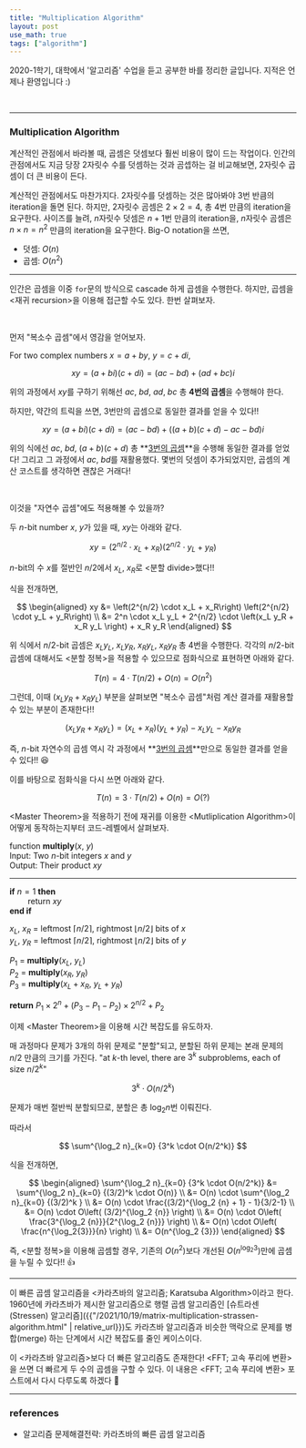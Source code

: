 ```yaml
---
title: "Multiplication Algorithm"
layout: post
use_math: true
tags: ["algorithm"]
---
```



2020-1학기, 대학에서 '알고리즘' 수업을 듣고 공부한 바를 정리한 글입니다. 지적은 언제나 환영입니다 :)

<br/>
<hr/>

### Multiplication Algorithm

계산적인 관점에서 바라볼 때, 곱셈은 덧셈보다 훨씬 비용이 많이 드는 작업이다. 인간의 관점에서도 지금 당장 $2$자릿수 수를 덧셈하는 것과 곰셉하는 걸 비교해보면, $2$자릿수 곱셈이 더 큰 비용이 든다.

계산적인 관점에서도 마찬가지다. $2$자릿수를 덧셈하는 것은 많아봐야 $3$번 반큼의 iteration을 돌면 된다. 하지만, $2$자릿수 곰셈은 $2 \times 2=4$, 총 4번 만큼의 iteration을 요구한다. 사이즈를 늘려, $n$자릿수 덧셈은 $n+1$번 만큼의 iteration을, $n$자릿수 곰셈은 $n \times n=n^2$ 만큼의 iteration을 요구한다. Big-O notation을 쓰면,

- 덧셈: $O(n)$
- 곱셈: $O(n^2)$

<hr/>

인간은 곱셈을 이중 `for`문의 방식으로 cascade 하게 곱셈을 수행한다. 하지만, 곱셈을 \<재귀 recursion\>을 이용해 접근할 수도 있다. 한번 살펴보자.

<br/>

먼저 "복소수 곱셈"에서 영감을 얻어보자.

For two complex numbers $x=a+by$, $y=c+di$,

$$
xy = (a+bi)(c+di) = (ac - bd) + (ad + bc)i
$$

위의 과정에서 $xy$를 구하기 위해선 $ac$, $bd$, $ad$, $bc$ 총 **4번의 곱셈**을 수행해야 한다.

하지만, 약간의 트릭을 쓰면, 3번만의 곱셈으로 동일한 결과를 얻을 수 있다!!

$$
xy = (a+bi)(c+di) = (ac-bd) + \left( (a+b)(c+d) - ac - bd \right) i
$$

위의 식에선 $ac$, $bd$, $(a+b)(c+d)$ 총 **<u>3번의 곱셈</u>**을 수행해 동일한 결과를 얻었다! 그리고 그 과정에서 $ac$, $bd$를 재활용했다. 몇번의 덧셈이 추가되었지만, 곱셈의 계산 코스트를 생각하면 괜찮은 거래다!

<br/>

이것을 "자연수 곱셈"에도 적용해볼 수 있을까?

두 $n$-bit number $x$, $y$가 있을 때, $xy$는 아래와 같다.

$$
xy = \left(2^{n/2} \cdot x_L + x_R\right) \left(2^{n/2} \cdot y_L + y_R\right)
$$

$n$-bit의 수 $x$를 절반인 $n/2$에서 $x_L$, $x_R$로 \<분할 divide\>했다!!

식을 전개하면,

$$
\begin{aligned}
xy &= \left(2^{n/2} \cdot x_L + x_R\right) \left(2^{n/2} \cdot y_L + y_R\right) \\
&= 2^n \cdot x_L y_L + 2^{n/2} \cdot \left(x_L y_R + x_R y_L \right) + x_R y_R
\end{aligned}
$$

위 식에서 $n/2$-bit 곱셈은 $x_L y_L$, $x_L y_R$, $x_R y_L$, $x_R y_R$ 총 4번을 수행한다. 각각의 $n/2$-bit 곱셈에 대해서도 \<분할 정복\>을 적용할 수 있으므로 점화식으로 표현하면 아래와 같다.

$$
T(n) = 4 \cdot T(n/2) + O(n) = O(n^2)
$$

그런데, 이때 $\left(x_L y_R + x_R y_L \right)$ 부분을 살펴보면 "복소수 곱셈"처럼 계산 결과를 재활용할 수 있는 부분이 존재한다!!

$$
\left(x_L y_R + x_R y_L \right) = (x_L + x_R)(y_L + y_R) - x_L y_L - x_R y_R
$$

즉, $n$-bit 자연수의 곱셈 역시 각 과정에서 **<u>3번의 곱셈</u>**만으로 동일한 결과를 얻을 수 있다!! 😆

이를 바탕으로 점화식을 다시 쓰면 아래와 같다.

$$
T(n) = 3 \cdot T(n/2) + O(n) = O(?)
$$

\<Master Theorem\>을 적용하기 전에 재귀를 이용한 \<Mutliplication Algorithm\>이 어떻게 동작하는지부터 코드-레벨에서 살펴보자.

<div class="math-statement" markdown="1">

function **multiply**($x$, $y$)<br/>
Input: Two $n$-bit integers $x$ and $y$<br/>
Output: Their product $xy$

<hr/>

**if** $n=1$ **then**<br/>
&emsp;&emsp; return $xy$<br/>
**end if**

$x_L$, $x_R$ = leftmost $\lceil n/2 \rceil$, rightmost $\lfloor n/2 \rfloor$ bits of $x$<br/>
$y_L$, $y_R$ = leftmost $\lceil n/2 \rceil$, rightmost $\lfloor n/2 \rfloor$ bits of $y$<br/>

$P_1$ = **multiply**($x_L$, $y_L$)<br/>
$P_2$ = **multiply**($x_R$, $y_R$)<br/>
$P_3$ = **multiply**($x_L + x_R$, $y_L + y_R$)

**return** $P_1 \times 2^n + \left(P_3 - P_1 - P_2\right) \times 2^{n/2} + P_2$

</div>

이제 \<Master Theorem\>을 이용해 시간 복잡도를 유도하자.

매 과정마다 문제가 $3$개의 하위 문제로 "분할"되고, 분할된 하위 문제는 본래 문제의 $n/2$ 만큼의 크기를 가진다. "at $k$-th level, there are $3^k$ subproblems, each of size $n/2^k$"

$$
3^k \cdot O(n/2^k)
$$

문제가 매번 절반씩 분할되므로, 분할은 총 $\log_2 n$번 이뤄진다.

따라서

$$
\sum^{\log_2 n}_{k=0} {3^k \cdot O(n/2^k)}
$$

식을 전개하면,

$$
\begin{aligned}
\sum^{\log_2 n}_{k=0} {3^k \cdot O(n/2^k)} &= \sum^{\log_2 n}_{k=0} {(3/2)^k \cdot O(n)} \\
&= O(n) \cdot \sum^{\log_2 n}_{k=0} {(3/2)^k } \\
&= O(n) \cdot \frac{(3/2)^{\log_2 {n} + 1} - 1}{3/2-1} \\
&= O(n) \cdot O\left( (3/2)^{\log_2 {n}} \right) \\ 
&= O(n) \cdot O\left( \frac{3^{\log_2 {n}}}{2^{\log_2 {n}}} \right) \\
&= O(n) \cdot O\left( \frac{n^{\log_2{3}}}{n} \right) \\
&= O(n^{\log_2 {3}})
\end{aligned}
$$

즉, \<분할 정복\>을 이용해 곱셈할 경우, 기존의 $O(n^2)$보다 개선된 $O(n^{\log_2{3}})$만에 곱셈을 누릴 수 있다!! 👍

<hr/>

이 빠른 곱셈 알고리즘을 \<카라츠바의 알고리즘; Karatsuba Algorithm\>이라고 한다. 1960년에 카라츠바가 제시한 알고리즘으로 행렬 곱셈 알고리즘인 [슈트라센(Stressen) 알고리즘]({{"/2021/10/19/matrix-multiplication-strassen-algorithm.html" | relative_url}})도 카라츠바 알고리즘과 비슷한 맥락으로 문제를 병합(merge) 하는 단계에서 시간 복잡도를 줄인 케이스이다.

이 \<카라츠바 알고리즘\>보다 더 빠른 알고리즘도 존재한다! \<FFT; 고속 푸리에 변환\>을 쓰면 더 빠르게 두 수의 곱셈을 구할 수 있다. 이 내용은 \<FFT; 고속 푸리에 변환\> 포스트에서 다시 다루도록 하겠다 🙌

<hr/>

### references

- 알고리즘 문제해결전략: 카라츠바의 빠른 곱셈 알고리즘
